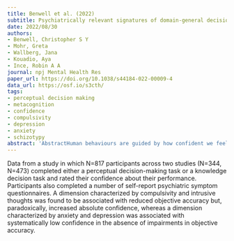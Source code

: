 ```yaml
---
title: Benwell et al. (2022)
subtitle: Psychiatrically relevant signatures of domain-general decision-making and metacognition in the general population
date: 2022/08/30
authors:
- Benwell, Christopher S Y
- Mohr, Greta
- Wallberg, Jana
- Kouadio, Aya
- Ince, Robin A A
journal: npj Mental Health Res
paper_url: https://doi.org/10.1038/s44184-022-00009-4
data_url: https://osf.io/s3cth/
tags:
- perceptual decision making
- metacognition
- confidence
- compulsivity
- depression
- anxiety
- schizotypy
abstract: 'AbstractHuman behaviours are guided by how confident we feel in our abilities. When confidence does not reflect objective performance, this can impact critical adaptive functions and impair life quality. Distorted decision-making and confidence have been associated with mental health problems. Here, utilising advances in computational and transdiagnostic psychiatry, we sought to map relationships between psychopathology and both decision-making and confidence in the general population across two online studies (N’s = 344 and 473, respectively). The results revealed dissociable decision-making and confidence signatures related to distinct symptom dimensions. A dimension characterised by compulsivity and intrusive thoughts was found to be associated with reduced objective accuracy but, paradoxically, increased absolute confidence, whereas a dimension characterized by anxiety and depression was associated with systematically low confidence in the absence of impairments in objective accuracy. These relationships replicated across both studies and distinct cognitive domains (perception and general knowledge), suggesting that they are reliable and domain general. Additionally, whereas Big-5 personality traits also predicted objective task performance, only symptom dimensions related to subjective confidence. Domain-general signatures of decision-making and metacognition characterise distinct psychological dispositions and psychopathology in the general population and implicate confidence as a central component of mental health.'
---
```


Data from a study in which N=817 participants across two studies (N=344, N=473) completed either a perceptual decision-making task or a knowledge decision task and rated their confidence about their performance. Participants also completed a number of self-report psychiatric symptom questionnaires. A dimension characterized by compulsivity and intrusive thoughts was found to be associated with reduced objective accuracy but, paradoxically, increased absolute confidence, whereas a dimension characterized by anxiety and depression was associated with systematically low confidence in the absence of impairments in objective accuracy.
